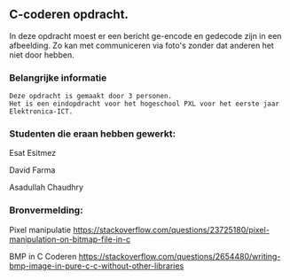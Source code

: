 ## C-coderen opdracht.
In deze opdracht moest er een bericht ge-encode en gedecode zijn in een afbeelding. Zo kan met communiceren via foto's zonder dat anderen het niet door hebben.

###  Belangrijke informatie

```
Deze opdracht is gemaakt door 3 personen. 
Het is een eindopdracht voor het hogeschool PXL voor het eerste jaar Elektronica-ICT.

```
### Studenten die eraan hebben gewerkt:
Esat Esitmez 

David Farma

Asadullah Chaudhry


### Bronvermelding:
Pixel manipulatie
https://stackoverflow.com/questions/23725180/pixel-manipulation-on-bitmap-file-in-c

BMP in C Coderen
https://stackoverflow.com/questions/2654480/writing-bmp-image-in-pure-c-c-without-other-libraries
 

